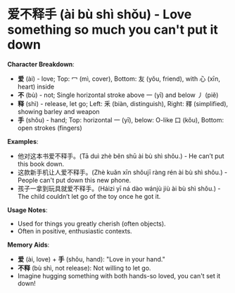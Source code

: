 # **爱不释手 (ài bù shì shǒu) - Love something so much you can't put it down**

**Character Breakdown**:  
- **爱** (ài) - love; Top: 冖 (mì, cover), Bottom: 友 (yǒu, friend), with 心 (xīn, heart) inside  
- **不** (bù) - not; Single horizontal stroke above 一 (yī) and below 丿 (piě)  
- **释** (shì) - release, let go; Left: 釆 (biàn, distinguish), Right: 釋 (simplified), showing barley and weapon  
- **手** (shǒu) - hand; Top: horizontal 一 (yī), below: O-like 口 (kǒu), Bottom: open strokes (fingers)

**Examples**:  
- 他对这本书爱不释手。(Tā duì zhè běn shū ài bù shì shǒu.) - He can’t put this book down.  
- 这款新手机让人爱不释手。(Zhè kuǎn xīn shǒujī ràng rén ài bù shì shǒu.) - People can't put down this new phone.  
- 孩子一拿到玩具就爱不释手。(Háizi yī ná dào wánjù jiù ài bù shì shǒu.) - The child couldn’t let go of the toy once he got it.

**Usage Notes**:  
- Used for things you greatly cherish (often objects).  
- Often in positive, enthusiastic contexts.

**Memory Aids**:  
- **爱** (ài, love) + **手** (shǒu, hand): "Love in your hand."  
- **不释** (bù shì, not release): Not willing to let go.  
- Imagine hugging something with both hands-so loved, you can't set it down!